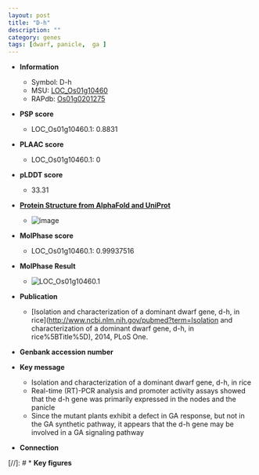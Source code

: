 ```yaml
---
layout: post
title: "D-h"
description: ""
category: genes
tags: [dwarf, panicle,  ga ]
---
```


* **Information**  
    + Symbol: D-h  
    + MSU: [LOC_Os01g10460](http://rice.plantbiology.msu.edu/cgi-bin/ORF_infopage.cgi?orf=LOC_Os01g10460)  
    + RAPdb: [Os01g0201275](http://rapdb.dna.affrc.go.jp/viewer/gbrowse_details/irgsp1?name=Os01g0201275)  

* **PSP score**  
    + LOC_Os01g10460.1: 0.8831 

* **PLAAC score**  
    + LOC_Os01g10460.1: 0 

* **pLDDT score**
    + 33.31

* **[Protein Structure from AlphaFold and UniProt](https://www.uniprot.org/uniprotkb/A0A0P0V067/entry#structure)**
    + ![image](https://ricepsp.github.io/images/A/AF-A0A0P0V067-F1.png)

* **MolPhase score**
    + LOC_Os01g10460.1: 0.99937516

* **MolPhase Result**
    + ![LOC_Os01g10460.1](https://304243504.github.io/Pictures/LOC_Os01g/LOC_Os01g10460.1.png)

* **Publication**  
    + [Isolation and characterization of a dominant dwarf gene, d-h, in rice](http://www.ncbi.nlm.nih.gov/pubmed?term=Isolation and characterization of a dominant dwarf gene, d-h, in rice%5BTitle%5D), 2014, PLoS One.

* **Genbank accession number**  

* **Key message**  
    + Isolation and characterization of a dominant dwarf gene, d-h, in rice
    + Real-time (RT)-PCR analysis and promoter activity assays showed that the d-h gene was primarily expressed in the nodes and the panicle
    + Since the mutant plants exhibit a defect in GA response, but not in the GA synthetic pathway, it appears that the d-h gene may be involved in a GA signaling pathway

* **Connection**  

[//]: # * **Key figures**  


